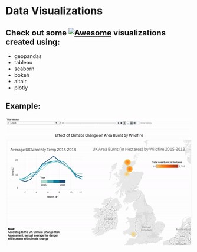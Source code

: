 # Data Visualizations

## Check out some [![Awesome](https://cdn.rawgit.com/sindresorhus/awesome/d7305f38d29fed78fa85652e3a63e154dd8e8829/media/badge.svg)](https://github.com/sindresorhus/awesome) visualizations created using:

- geopandas
- tableau
- seaborn
- bokeh
- altair
- plotly

## Example: 

![](climate_change_fires.gif)


